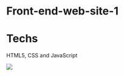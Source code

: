 <h1>Front-end-web-site-1</h1>

<h1>Techs</h1>

<p>HTML5, CSS and JavaScript</p>

<img src="simsizvideoClipchampileyapld-ezgif.com-video-to-gif-converter.gif">
